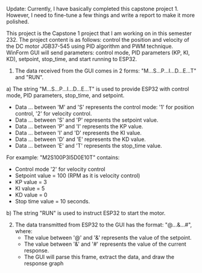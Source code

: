 Update: Currently, I have basically completed this capstone project 1. However, I need to fine-tune a few things and write a report to make it more polished.

This project is the Capstone 1 project that I am working on in this semester 232. The project content is as follows: control the position and velocity of the DC motor JGB37-545 using PID algorithm and PWM technique. WinForm GUI will send parameters: control mode, PID parameters (KP, KI, KD), setpoint, stop_time, and start running to ESP32. 

1. The data received from the GUI comes in 2 forms: "M...S...P...I...D...E...T" and "RUN".

a) The string "M...S...P...I...D...E...T" is used to provide ESP32 with control mode, PID parameters, stop_time, and setpoint.
   - Data ... between 'M' and 'S' represents the control mode: '1' for position control, '2' for velocity control.
   - Data ... between 'S' and 'P' represents the setpoint value.
   - Data ... between 'P' and 'I' represents the KP value.
   - Data ... between 'I' and 'D' represents the KI value.
   - Data ... between 'D' and 'E' represents the KD value.
   - Data ... between 'E' and 'T' represents the stop_time value.
     
   For example: "M2S100P3I5D0E10T" contains:
   - Control mode '2' for velocity control
   - Setpoint value = 100 (RPM as it is velocity control)
   - KP value = 3
   - KI value = 5
   - KD value = 0
   - Stop time value = 10 seconds.

b) The string "RUN" is used to instruct ESP32 to start the motor.

2. The data transmitted from ESP32 to the GUI has the format: "@...&...#", where:
   - The value between '@' and '&' represents the value of the setpoint.
   - The value between '&' and '#' represents the value of the current response.
   - The GUI will parse this frame, extract the data, and draw the response graph 
